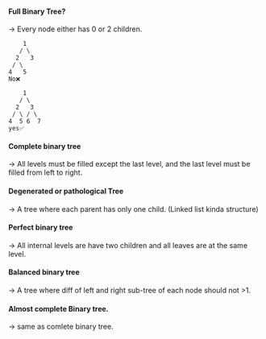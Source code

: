 ####  Full Binary Tree?
-> Every node either has 0 or 2 children.

```
    1                           
   / \                           
  2   3                              
 / \                              
4   5  
No❌  

    1
   / \
  2   3
 / \ / \
4  5 6  7
yes✅
```

#### Complete binary tree
-> All levels must be filled except the last level, and the last level must be filled from left to right.


#### Degenerated or pathological Tree
-> A tree where each parent has only one child. (Linked list kinda structure)

#### Perfect binary tree
-> All internal levels are have two children and all leaves are at the same level.

#### Balanced binary tree
-> A tree where diff of left and right sub-tree of each node should not >1.

#### Almost complete Binary tree.
-> same as comlete binary tree.